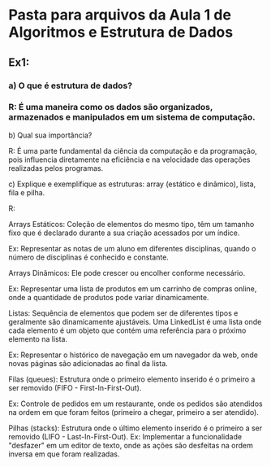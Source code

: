 # Pasta para arquivos da Aula 1 de Algoritmos e Estrutura de Dados

## Ex1:

### a) O que é estrutura de dados?

### R: É uma maneira como os dados são organizados, armazenados e manipulados em um sistema de computação.

b) Qual sua importância?

R: É uma parte fundamental da ciência da computação e da programação, pois influencia diretamente na eficiência e na velocidade das operações realizadas pelos programas.

c) Explique e exemplifique as estruturas: array (estático e dinâmico), lista, fila e pilha.

R: 

Arrays Estáticos:
Coleção de elementos do mesmo tipo, têm um tamanho fixo que é declarado durante a sua criação acessados por um índice.

Ex: Representar as notas de um aluno em diferentes disciplinas, quando o número de disciplinas é conhecido e constante.

Arrays Dinâmicos:
Ele pode crescer ou encolher conforme necessário.

Ex: Representar uma lista de produtos em um carrinho de compras online, onde a quantidade de produtos pode variar dinamicamente.

Listas: Sequência de elementos que podem ser de diferentes tipos e geralmente são dinamicamente ajustáveis. 
Uma LinkedList é uma lista onde cada elemento é um objeto que contém uma referência para o próximo elemento na lista.

Ex: Representar o histórico de navegação em um navegador da web, onde novas páginas são adicionadas ao final da lista.

Filas (queues): Estrutura onde o primeiro elemento inserido é o primeiro a ser removido (FIFO - First-In-First-Out).

Ex: Controle de pedidos em um restaurante, onde os pedidos são atendidos na ordem em que foram feitos (primeiro a chegar, primeiro a ser atendido).

Pilhas (stacks): Estrutura onde o último elemento inserido é o primeiro a ser removido (LIFO - Last-In-First-Out).
Ex: Implementar a funcionalidade "desfazer" em um editor de texto, onde as ações são desfeitas na ordem inversa em que foram realizadas.
